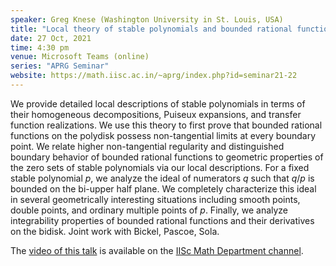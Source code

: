 ```yaml
---
speaker: Greg Knese (Washington University in St. Louis, USA)
title: "Local theory of stable polynomials and bounded rational functions of several variables"
date: 27 Oct, 2021
time: 4:30 pm
venue: Microsoft Teams (online)
series: "APRG Seminar"
website: https://math.iisc.ac.in/~aprg/index.php?id=seminar21-22
---
```


We provide detailed local descriptions of stable polynomials in terms of their homogeneous
decompositions, Puiseux expansions, and transfer function realizations. We use this theory to first
prove that bounded rational functions on the polydisk possess non-tangential limits at every
boundary point. We relate higher non-tangential regularity and distinguished boundary behavior
of bounded rational functions to geometric properties of the zero sets of stable polynomials via
our local descriptions. For a fixed stable polynomial $p$, we analyze the ideal of numerators $q$
such that $q/p$ is bounded on the bi-upper half plane. We completely characterize this ideal in
several geometrically interesting situations including smooth points, double points, and ordinary
multiple points of $p$. Finally, we analyze integrability properties of bounded rational functions
and their derivatives on the bidisk.  Joint work with Bickel, Pascoe, Sola.

The [video of this talk](https://www.youtube.com/watch?v=5ocuNQjWRz0&list=PLQXtaLhI1-1qxOEykh-1WOFkYuIzEE-ev) is available
on the [IISc Math Department channel](https://www.youtube.com/channel/UCR5Igvq9HScQKlPr-0coSIg/playlists).

